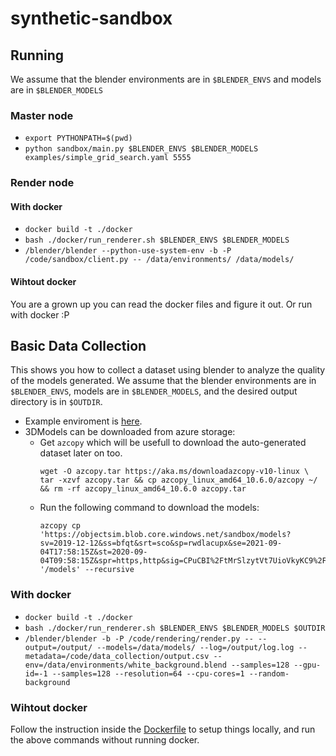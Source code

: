 # synthetic-sandbox

## Running

We assume that the blender environments are in `$BLENDER_ENVS` and models are in `$BLENDER_MODELS`

### Master node

- `export PYTHONPATH=$(pwd)`
- `python sandbox/main.py $BLENDER_ENVS $BLENDER_MODELS examples/simple_grid_search.yaml 5555`

### Render node
#### With docker

- `docker build -t ./docker`
- `bash ./docker/run_renderer.sh $BLENDER_ENVS $BLENDER_MODELS`
- `/blender/blender --python-use-system-env -b -P /code/sandbox/client.py -- /data/environments/ /data/models/`

#### Wihtout docker

You are a grown up you can read the docker files and figure it out. Or run with docker :P


## Basic Data Collection
This shows you how to collect a dataset using blender to analyze the quality of the models generated. We assume that the blender environments are in `$BLENDER_ENVS`, models are in `$BLENDER_MODELS`, and the desired output directory is in `$OUTDIR`.

- Example enviroment is [here](environments/).
- 3DModels can be downloaded from azure storage:
    - Get `azcopy` which will be usefull to download the auto-generated dataset later on too.
        ```
        wget -O azcopy.tar https://aka.ms/downloadazcopy-v10-linux \
        tar -xzvf azcopy.tar && cp azcopy_linux_amd64_10.6.0/azcopy ~/ && rm -rf azcopy_linux_amd64_10.6.0 azcopy.tar
        ```
    - Run the following command to download the models:
        ```
        azcopy cp 'https://objectsim.blob.core.windows.net/sandbox/models?sv=2019-12-12&ss=bfqt&srt=sco&sp=rwdlacupx&se=2021-09-04T17:58:15Z&st=2020-09-04T09:58:15Z&spr=https,http&sig=CPuCBI%2FtMrSlzytVt7UioVkyKC9%2Fetp5XqTC2rtjino%3D' '/models' --recursive
        ```
### With docker

- `docker build -t ./docker`
- `bash ./docker/run_renderer.sh $BLENDER_ENVS $BLENDER_MODELS $OUTDIR`
- `/blender/blender -b -P /code/rendering/render.py -- --output=/output/ --models=/data/models/ --log=/output/log.log --metadata=/code/data_collection/output.csv --env=/data/environments/white_background.blend --samples=128 --gpu-id=-1 --samples=128 --resolution=64 --cpu-cores=1 --random-background`

### Wihtout docker
Follow the instruction inside the [Dockerfile](./docker/Dockerfile) to setup things locally, and run the above commands without running docker.

